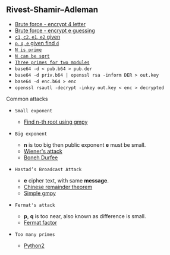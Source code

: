 ## Rivest-Shamir–Adleman

- [Brute force - encrypt 4 letter](https://github.com/ByamB4/Capture-The-Flag/blob/master/Cryptography/src/asymmetric-cipher/rsa/brute-force-encrypt-4-letter.py)
- [Brute force - encrypt e guessing](https://github.com/ByamB4/Capture-The-Flag/blob/master/Cryptography/src/asymmetric-cipher/rsa/find-e.py)
- [`c1`, `c2`, `e1`, `e2` given](https://github.com/ByamB4/Capture-The-Flag/blob/master/Cryptography/src/asymmetric-cipher/rsa/common-modules-attack.py)
- [`p`, `q`, `e` given find `d`](https://github.com/ByamB4/Capture-The-Flag/blob/master/Cryptography/src/asymmetric-cipher/rsa/p-q-e-given-calculate-d.py)
- [`N is prime`](https://github.com/ByamB4/CCC/blob/master/Cryptography/src/asymmetric-cipher/rsa/n-is-prime.py)
- [`N can be sqrt`](https://github.com/ByamB4/CCC/blob/master/Cryptography/src/asymmetric-cipher/rsa/sqrted-n.py)
- [`Three primes for two modules`](https://zeyu2001.gitbook.io/ctfs/2021/zh3ro-ctf-v2/alice_bob_dave)
- `base64 -d < pub.b64 > pub.der`
- `base64 -d priv.b64 | openssl rsa -inform DER > out.key`
- `base64 -d enc.b64 > enc`
- `openssl rsautl -decrypt -inkey out.key < enc > decrypted`

Common attacks

- `Small exponent`

  - [Find n-th root using gmpy](https://github.com/ByamB4/CCC/blob/master/Cryptography/src/asymmetric-cipher/rsa/small-exponent-attack-gmpy.py)

- `Big exponent`
  - **n** is too big then public exponent **e** must be small.
  - [Wiener's attack](https://github.com/ByamB4/CCC/blob/master/Cryptography/src/asymmetric-cipher/rsa/Wiener-Attack.py)
  - [Boneh Durfee](https://someurl)
- `Hastad’s Broadcast Attack`

  - **e** cipher text, with same **message**.
  - [Chinese remainder theorem](https://github.com/ByamB4/CCC/blob/master/Cryptography/src/asymmetric-cipher/rsa/Hastad-Broadcast-Attack-CRT.py)
  - [Simple gmpy](https://github.com/ByamB4/CCC/blob/master/Cryptography/src/asymmetric-cipher/rsa/Hastad-Broadcast-Attack-Gmpy.py)

- `Fermat's attack`

  - **p**, **q** is too near, also known as difference is small.
  - [Fermat factor](https://github.com/ByamB4/CCC/blob/master/Cryptography/src/asymmetric-cipher/rsa/Fermats-Factor-Attack-Simple.py)

- `Too many primes`

  - [Python2](https://github.com/ByamB4/Capture-The-Flag-Tools/blob/master/Cryptography/Code/rsa-too-many-primes.py)

